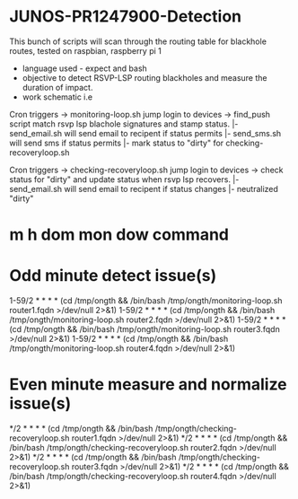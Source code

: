 # JUNOS-PR1247900-Detection
This bunch of scripts will scan through the routing table for blackhole routes, tested on raspbian, raspberry pi 1
- language used - expect and bash
- objective to detect RSVP-LSP routing blackholes and measure the duration of impact.
- work schematic
i.e

Cron triggers -> monitoring-loop.sh jump login to devices -> find_push script match rsvp lsp blachole signatures and stamp status.
                                                             |- send_email.sh will send email to recipent if status permits
                                                             |- send_sms.sh will send sms if status permits
                                                             |- mark status to "dirty" for checking-recoveryloop.sh
                                                             
Cron triggers -> checking-recoveryloop.sh jump login to devices -> check status for "dirty" and update status when rsvp lsp recovers.
                                                             |- send_email.sh will send email to recipent if status changes
                                                             |- neutralized "dirty"                                                            


# m h  dom mon dow   command

# Odd minute detect issue(s)
1-59/2 * * * * (cd /tmp/ongth && /bin/bash /tmp/ongth/monitoring-loop.sh router1.fqdn >/dev/null 2>&1)
1-59/2 * * * * (cd /tmp/ongth && /bin/bash /tmp/ongth/monitoring-loop.sh router2.fqdn >/dev/null 2>&1)
1-59/2 * * * * (cd /tmp/ongth && /bin/bash /tmp/ongth/monitoring-loop.sh router3.fqdn >/dev/null 2>&1)
1-59/2 * * * * (cd /tmp/ongth && /bin/bash /tmp/ongth/monitoring-loop.sh router4.fqdn >/dev/null 2>&1)

# Even minute measure and normalize issue(s)
*/2 * * * * (cd /tmp/ongth && /bin/bash /tmp/ongth/checking-recoveryloop.sh router1.fqdn >/dev/null 2>&1)
*/2 * * * * (cd /tmp/ongth && /bin/bash /tmp/ongth/checking-recoveryloop.sh router2.fqdn >/dev/null 2>&1)
*/2 * * * * (cd /tmp/ongth && /bin/bash /tmp/ongth/checking-recoveryloop.sh router3.fqdn >/dev/null 2>&1)
*/2 * * * * (cd /tmp/ongth && /bin/bash /tmp/ongth/checking-recoveryloop.sh router4.fqdn >/dev/null 2>&1)


